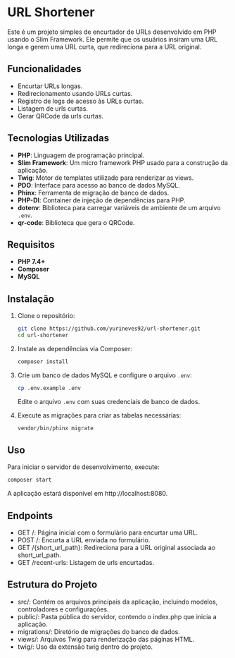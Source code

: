 # URL Shortener

Este é um projeto simples de encurtador de URLs desenvolvido em PHP usando o Slim Framework. Ele permite que os usuários insiram uma URL longa e gerem uma URL curta, que redireciona para a URL original.

## Funcionalidades

- Encurtar URLs longas.
- Redirecionamento usando URLs curtas.
- Registro de logs de acesso às URLs curtas.
- Listagem de urls curtas.
- Gerar QRCode da urls curtas.

## Tecnologias Utilizadas

- **PHP**: Linguagem de programação principal.
- **Slim Framework**: Um micro framework PHP usado para a construção da aplicação.
- **Twig**: Motor de templates utilizado para renderizar as views.
- **PDO**: Interface para acesso ao banco de dados MySQL.
- **Phinx**: Ferramenta de migração de banco de dados.
- **PHP-DI**: Container de injeção de dependências para PHP.
- **dotenv**: Biblioteca para carregar variáveis de ambiente de um arquivo `.env`.
- **qr-code**: Biblioteca que gera o QRCode.

## Requisitos

- **PHP 7.4+**
- **Composer**
- **MySQL**

## Instalação

1. Clone o repositório:
    ```bash
    git clone https://github.com/yurineves92/url-shortener.git
    cd url-shortener
    ```

2. Instale as dependências via Composer:
    ```bash
    composer install
    ```

3. Crie um banco de dados MySQL e configure o arquivo `.env`:
    ```bash
    cp .env.example .env
    ```
    Edite o arquivo `.env` com suas credenciais de banco de dados.

4. Execute as migrações para criar as tabelas necessárias:
    ```bash
    vendor/bin/phinx migrate
    ```

## Uso

Para iniciar o servidor de desenvolvimento, execute:

```bash
composer start
```
A aplicação estará disponível em http://localhost:8080.

## Endpoints

- GET /: Página inicial com o formulário para encurtar uma URL.
- POST /: Encurta a URL enviada no formulário.
- GET /{short_url_path}: Redireciona para a URL original associada ao short_url_path.
- GET /recent-urls: Listagem de urls encurtadas. 

## Estrutura do Projeto

- src/: Contém os arquivos principais da aplicação, incluindo modelos, controladores e configurações.
- public/: Pasta pública do servidor, contendo o index.php que inicia a aplicação.
- migrations/: Diretório de migrações do banco de dados.
- views/: Arquivos Twig para renderização das páginas HTML.
- twig/: Uso da extensão twig dentro do projeto.